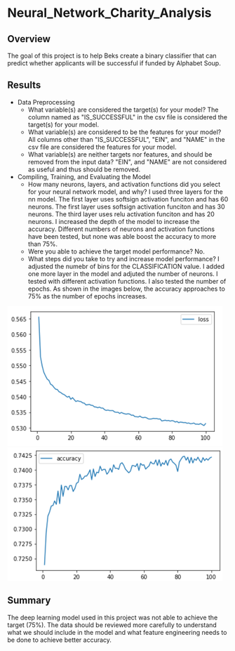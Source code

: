 # Neural_Network_Charity_Analysis

## Overview

The goal of this project is to help Beks create a binary classifier that can predict whether applicants will be successful if funded by Alphabet Soup.

## Results
- Data Preprocessing
    - What variable(s) are considered the target(s) for your model?
      The column named as "IS_SUCCESSFUL" in the csv file is considered the target(s) for your model.
    - What variable(s) are considered to be the features for your model?    
      All columns other than "IS_SUCCESSFUL", "EIN", and "NAME" in the csv file are considered the features for your model.
    - What variable(s) are neither targets nor features, and should be removed from the input data?
      "EIN", and "NAME" are not considered as useful and thus should be removed.
- Compiling, Training, and Evaluating the Model
    - How many neurons, layers, and activation functions did you select for your neural network model, and why?
      I used three layers for the nn model. The first layer uses softsign activation funciton and has 60 neurons. The first layer uses softsign activation funciton and has 30 neurons. The third layer uses relu activation funciton and has 20 neurons. I increased the depth of the model to increase the accuracy. Different numbers of neurons and activation functions have been tested, but none was able boost the accuracy to more than 75%.
    - Were you able to achieve the target model performance?
      No.
    - What steps did you take to try and increase model performance?
      I adjusted the numebr of bins for the CLASSIFICATION value. I added one more layer in the model and adjuted the number of neurons. I tested with different activation functions. I also tested the number of epochs. As shown in the images below, the accuracy approaches to 75% as the number of epochs increases.

![loss.png](Resources/loss.png)
![accuracy.png](Resources/accuracy.png)

## Summary
The deep learning model used in this project was not able to achieve the target (75%). The data should be reviewed more carefully to understand what we should include in the model and what feature engineering needs to be done to achieve better accuracy.
